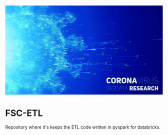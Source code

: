 ![alt text](docs/img.jpg)

# FSC-ETL
Repository where it's keeps the ETL code written in pyspark for databricks.